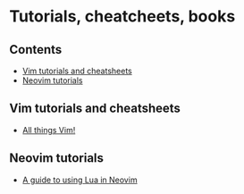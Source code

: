 # Tutorials, cheatcheets, books

## Contents

- [Vim tutorials and cheatsheets](#vim-tutorials-and-cheatsheets)
- [Neovim tutorials](#neovim-tutorials)

## Vim tutorials and cheatsheets
- [All things Vim!](https://github.com/mhinz/vim-galore)

## Neovim tutorials
- [A guide to using Lua in Neovim](https://github.com/nanotee/nvim-lua-guide)

